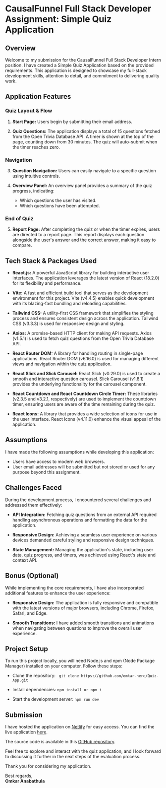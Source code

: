 # CausalFunnel Full Stack Developer Assignment: Simple Quiz Application

## Overview

Welcome to my submission for the CausalFunnel Full Stack Developer Intern position. I have created a Simple Quiz Application based on the provided requirements. This application is designed to showcase my full-stack development skills, attention to detail, and commitment to delivering quality work.

## Application Features

### Quiz Layout & Flow

1. **Start Page:** Users begin by submitting their email address.

2. **Quiz Questions:** The application displays a total of 15 questions fetched from the Open Trivia Database API. A timer is shown at the top of the page, counting down from 30 minutes. The quiz will auto-submit when the timer reaches zero.

### Navigation

3. **Question Navigation:** Users can easily navigate to a specific question using intuitive controls.

4. **Overview Panel:** An overview panel provides a summary of the quiz progress, indicating:
   - Which questions the user has visited.
   - Which questions have been attempted.

### End of Quiz

5. **Report Page:** After completing the quiz or when the timer expires, users are directed to a report page. This report displays each question alongside the user's answer and the correct answer, making it easy to compare.


## Tech Stack & Packages Used

- **React.js:** A powerful JavaScript library for building interactive user interfaces. The application leverages the latest version of React (18.2.0) for its flexibility and performance.

- **Vite:** A fast and efficient build tool that serves as the development environment for this project. Vite (v4.4.5) enables quick development with its blazing-fast bundling and reloading capabilities.

- **Tailwind CSS:** A utility-first CSS framework that simplifies the styling process and ensures consistent design across the application. Tailwind CSS (v3.3.3) is used for responsive design and styling.

- **Axios:** A promise-based HTTP client for making API requests. Axios (v1.5.1) is used to fetch quiz questions from the Open Trivia Database API.

- **React Router DOM:** A library for handling routing in single-page applications. React Router DOM (v6.16.0) is used for managing different views and navigation within the quiz application.

- **React Slick and Slick Carousel:** React Slick (v0.29.0) is used to create a smooth and interactive question carousel. Slick Carousel (v1.8.1) provides the underlying functionality for the carousel component.

- **React Countdown and React Countdown Circle Timer:** These libraries (v2.3.5 and v3.2.1, respectively) are used to implement the countdown timer, ensuring users are aware of the time remaining during the quiz.

- **React Icons:** A library that provides a wide selection of icons for use in the user interface. React Icons (v4.11.0) enhance the visual appeal of the application.

## Assumptions

I have made the following assumptions while developing this application:

- Users have access to modern web browsers.
- User email addresses will be submitted but not stored or used for any purpose beyond this assignment.

## Challenges Faced

During the development process, I encountered several challenges and addressed them effectively:

- **API Integration:** Fetching quiz questions from an external API required handling asynchronous operations and formatting the data for the application.

- **Responsive Design:** Achieving a seamless user experience on various devices demanded careful styling and responsive design techniques.

- **State Management:** Managing the application's state, including user data, quiz progress, and timers, was achieved using React's state and context API.

## Bonus (Optional)

While implementing the core requirements, I have also incorporated additional features to enhance the user experience:

- **Responsive Design:** The application is fully responsive and compatible with the latest versions of major browsers, including Chrome, Firefox, Safari, and Edge.

- **Smooth Transitions:** I have added smooth transitions and animations when navigating between questions to improve the overall user experience.

## Project Setup

To run this project locally, you will need Node.js and npm (Node Package Manager) installed on your computer. Follow these steps:

- Clone the repository:
   ``` git clone https://github.com/omkar-here/Quiz-App.git```
- Install dependencies:
      ``` npm install or npm i ```
  
- Start the development server:
```npm run dev```

## Submission

I have hosted the application on [Netlify](https://www.netlify.com/) for easy access. You can find the live application [here](https://causalfunnel-quiz-app.netlify.app/).

The source code is available in this [GitHub repository](https://github.com/omkar-here/Quiz-App).

Feel free to explore and interact with the quiz application, and I look forward to discussing it further in the next steps of the evaluation process.

Thank you for considering my application.

Best regards,<br />
<strong>Omkar Anabathula</strong>


